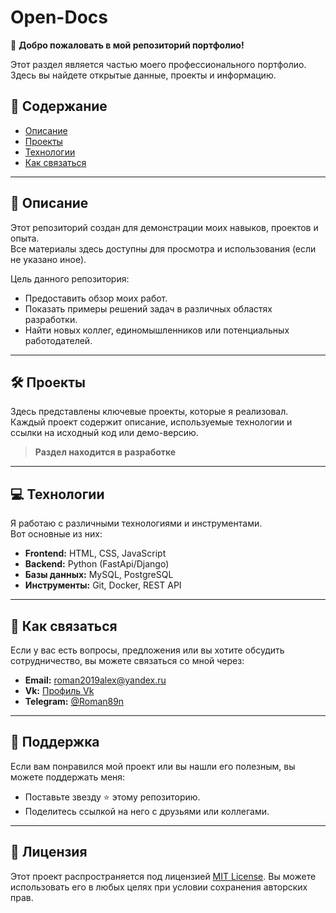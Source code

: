 # Open-Docs

👋 **Добро пожаловать в мой репозиторий портфолио!**

Этот раздел является частью моего профессионального портфолио.  
Здесь вы найдете открытые данные, проекты и информацию. 

## 📂 Содержание
- [Описание](#описание)
- [Проекты](#проекты)
- [Технологии](#технологии)
- [Как связаться](#как-связаться)

---

## 📝 Описание <a id="описание"></a>

Этот репозиторий создан для демонстрации моих навыков, проектов и опыта.  
Все материалы здесь доступны для просмотра и использования (если не указано иное). 

Цель данного репозитория:
- Предоставить обзор моих работ.
- Показать примеры решений задач в различных областях разработки.
- Найти новых коллег, единомышленников или потенциальных работодателей.

---

## 🛠 Проекты <a id="проекты"></a>

Здесь представлены ключевые проекты, которые я реализовал.  
Каждый проект содержит описание, используемые технологии и ссылки на исходный код или демо-версию.

> **Раздел находится в разработке**

---

## 💻 Технологии <a id="технологии"></a>

Я работаю с различными технологиями и инструментами.  
Вот основные из них:
- **Frontend:** HTML, CSS, JavaScript
- **Backend:** Python (FastApi/Django)
- **Базы данных:** MySQL, PostgreSQL
- **Инструменты:** Git, Docker, REST API

---

## 📧 Как связаться

Если у вас есть вопросы, предложения или вы хотите обсудить сотрудничество, вы можете связаться со мной через:
- **Email:** roman2019alex@yandex.ru
- **Vk:** [Профиль Vk](https://vk.com/roman2019alex)
- **Telegram:** [@Roman89n](https://t.me/Roman89n)

---

## 🌟 Поддержка

Если вам понравился мой проект или вы нашли его полезным, вы можете поддержать меня:
- Поставьте звезду ⭐ этому репозиторию.
- Поделитесь ссылкой на него с друзьями или коллегами.

---

## 📜 Лицензия

Этот проект распространяется под лицензией [MIT License](LICENSE). Вы можете использовать его в любых целях при условии сохранения авторских прав.
